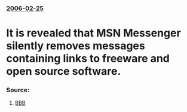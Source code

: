 ### [2006-02-25](/news/2006/02/25/index.md)

#  It is revealed that MSN Messenger silently removes messages containing links to freeware and open source software.




### Source:

1. [BBB](http://www.atomer.se/bbb/manadsbrev/bbb-2-06.html)
